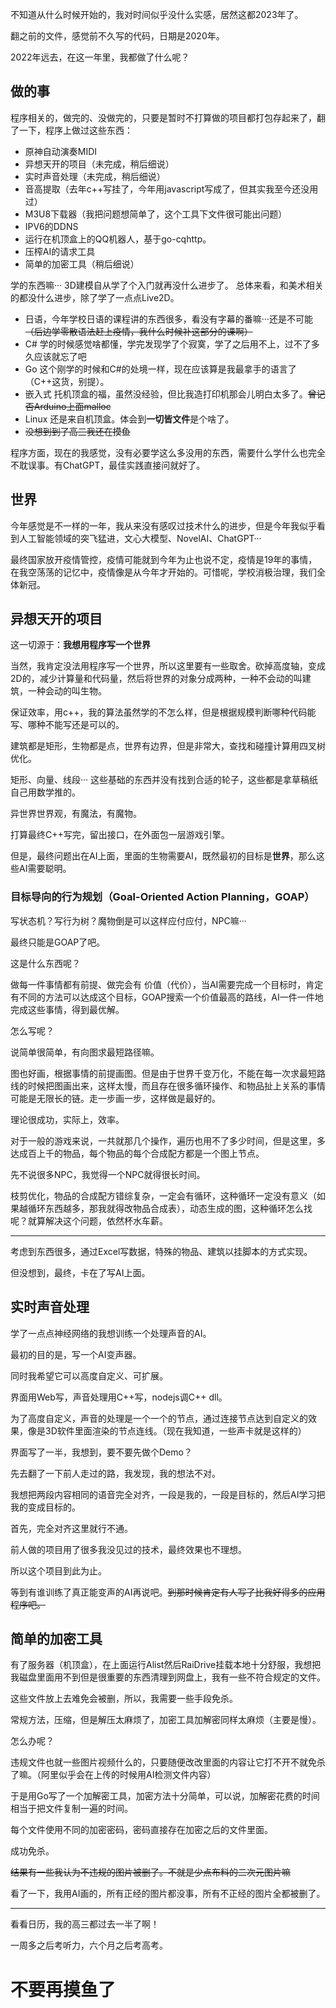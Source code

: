 不知道从什么时候开始的，我对时间似乎没什么实感，居然这都2023年了。

翻之前的文件，感觉前不久写的代码，日期是2020年。

2022年远去，在这一年里，我都做了什么呢？

## 做的事

程序相关的，做完的、没做完的，只要是暂时不打算做的项目都打包存起来了，翻了一下，程序上做过这些东西：

- 原神自动演奏MIDI
- 异想天开的项目（未完成，稍后细说）
- 实时声音处理（未完成，稍后细说）
- 音高提取（去年c++写挂了，今年用javascript写成了，但其实我至今还没用过）
- M3U8下载器（我把问题想简单了，这个工具下文件很可能出问题）
- IPV6的DDNS
- 运行在机顶盒上的QQ机器人，基于go-cqhttp。
- 压榨AI的请求工具
- 简单的加密工具（稍后细说）

学的东西嘛···
3D建模自从学了个入门就再没什么进步了。
总体来看，和美术相关的都没什么进步，除了学了一点点Live2D。

- 日语，今年学校日语的课程讲的东西很多，看没有字幕的番嘛···还是不可能~~（后边学零散语法赶上疫情，我什么时候补这部分的课啊）~~
- C# 学的时候感觉啥都懂，学完发现学了个寂寞，学了之后用不上，过不了多久应该就忘了吧
- Go 这个刚学的时候和C#的处境一样，现在应该算是我最拿手的语言了（C++这货，别提）。
- 嵌入式 托机顶盒的福，虽然没经验，但比我造打印机那会儿明白太多了。~~曾记否Arduino上面malloc~~
- Linux 还是来自机顶盒。体会到**一切皆文件**是个啥了。
- ~~没想到到了高三我还在摸鱼~~

程序方面，现在的我感觉，没有必要学这么多没用的东西，需要什么学什么也完全不耽误事。有ChatGPT，最佳实践直接问就好了。

## 世界

今年感觉是不一样的一年，我从来没有感叹过技术什么的进步，但是今年我似乎看到人工智能领域的突飞猛进，文心大模型、NovelAI、ChatGPT···

最终国家放开疫情管控，疫情可能就到今年为止也说不定，疫情是19年的事情，在我空荡荡的记忆中，疫情像是从今年才开始的。可惜呢，学校消极治理，我们全体新冠。

## 异想天开的项目

这一切源于：**我想用程序写一个世界**

当然，我肯定没法用程序写一个世界，所以这里要有一些取舍。砍掉高度轴，变成2D的，减少计算量和代码量，然后将世界的对象分成两种，一种不会动的叫建筑，一种会动的叫生物。

保证效率，用c++，我的算法虽然学的不怎么样，但是根据规模判断哪种代码能写、哪种不能写还是可以的。

建筑都是矩形，生物都是点，世界有边界，但是非常大，查找和碰撞计算用四叉树优化。

矩形、向量、线段··· 这些基础的东西并没有找到合适的轮子，这些都是拿草稿纸自己用数学推的。

异世界世界观，有魔法，有魔物。

打算最终C++写完，留出接口，在外面包一层游戏引擎。

但是，最终问题出在AI上面，里面的生物需要AI，既然最初的目标是**世界**，那么这些AI需要聪明。

### 目标导向的行为规划（Goal-Oriented Action Planning，GOAP） 

写状态机？写行为树？魔物倒是可以这样应付应付，NPC嘛···

最终只能是GOAP了吧。

这是什么东西呢？

做每一件事情都有前提、做完会有 价值（代价），当AI需要完成一个目标时，肯定有不同的方法可以达成这个目标，GOAP搜索一个价值最高的路线，AI一件一件地完成这些事情，得到最优解。

怎么写呢？

说简单很简单，有向图求最短路径嘛。

图也好画，根据事情的前提画图。但是由于世界千变万化，不能在每一次求最短路线的时候把图画出来，这样太慢，而且存在很多循环操作、和物品扯上关系的事情可能是无限长的链。走一步画一步，这样做是最好的。

理论很成功，实际上，效率。

对于一般的游戏来说，一共就那几个操作，遍历也用不了多少时间，但是这里，多达成百上千的物品，每个物品的每个合成配方都是一个图上节点。

先不说很多NPC，我觉得一个NPC就得很长时间。

枝剪优化，物品的合成配方错综复杂，一定会有循环，这种循环一定没有意义（如果越循环东西越多，那我就得改物品合成表），动态生成的图，这种循环怎么找呢？就算解决这个问题，依然杯水车薪。

---

考虑到东西很多，通过Excel写数据，特殊的物品、建筑以挂脚本的方式实现。

但没想到，最终，卡在了写AI上面。

## 实时声音处理

学了一点点神经网络的我想训练一个处理声音的AI。

最初的目的是，写一个AI变声器。

同时我希望它可以高度自定义、可扩展。

界面用Web写，声音处理用C++写，nodejs调C++ dll。

为了高度自定义，声音的处理是一个一个的节点，通过连接节点达到自定义的效果，像是3D软件里面渲染的节点连线。（现在我知道，一些声卡就是这样的）

界面写了一半，我想到，要不要先做个Demo？

先去翻了一下前人走过的路，我发现，我的想法不对。

我想把两段内容相同的语音完全对齐，一段是我的，一段是目标的，然后AI学习把我的变成目标的。

首先，完全对齐这里就行不通。

前人做的项目用了很多我没见过的技术，最终效果也不理想。

所以这个项目到此为止。

等到有谁训练了真正能变声的AI再说吧。~~到那时候肯定有人写了比我好得多的应用程序吧。~~

## 简单的加密工具

有了服务器（机顶盒），在上面运行Alist然后RaiDrive挂载本地十分舒服，我想把我磁盘里面用不到但是很重要的东西清理到网盘上，我有一些不符合规定的文件。

这些文件放上去难免会被删，所以，我需要一些手段免杀。

常规方法，压缩，但是解压太麻烦了，加密工具加解密同样太麻烦（主要是慢）。

怎么办呢？

违规文件也就一些图片视频什么的，只要随便改改里面的内容让它打不开不就免杀了嘛。（阿里似乎会在上传的时候用AI检测文件内容）

于是用Go写了一个加解密工具，加密方法十分简单，可以说，加解密花费的时间相当于把文件复制一遍的时间。

每个文件使用不同的加密密码，密码直接存在加密之后的文件里面。

成功免杀。

~~结果有一些我认为不违规的图片被删了。不就是少点布料的二次元图片嘛~~

看了一下，我用AI画的，所有正经的图片都没事，所有不正经的图片全都被删了。

---

看看日历，我的高三都过去一半了啊！

一周多之后考听力，六个月之后考高考。

# **不要再摸鱼了**
